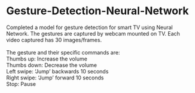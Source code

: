 # Gesture-Detection-Neural-Network

Completed a model for gesture detection for smart TV using Neural Network. The gestures are captured by webcam mounted on TV. Each video captured has 30 images/frames.<br>
<br>
The gesture and their specific commands are: 
<br>
Thumbs up: Increase the volume
<br>
Thumbs down: Decrease the volume
<br>
Left swipe: ‘Jump’ backwards 10 seconds
<br>
Right swipe: ‘Jump’ forward 10 seconds
<br>
Stop: Pause
